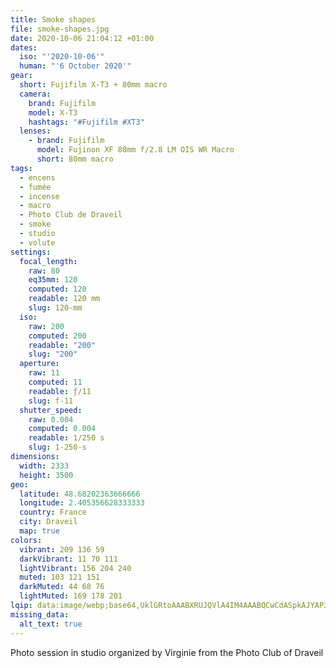 ```yaml
---
title: Smoke shapes
file: smoke-shapes.jpg
date: 2020-10-06 21:04:12 +01:00
dates:
  iso: "'2020-10-06'"
  human: "'6 October 2020'"
gear:
  short: Fujifilm X-T3 + 80mm macro
  camera:
    brand: Fujifilm
    model: X-T3
    hashtags: "#Fujifilm #XT3"
  lenses:
    - brand: Fujifilm
      model: Fujinon XF 80mm f/2.8 LM OIS WR Macro
      short: 80mm macro
tags:
  - encens
  - fumée
  - incense
  - macro
  - Photo Club de Draveil
  - smoke
  - studio
  - volute
settings:
  focal_length:
    raw: 80
    eq35mm: 120
    computed: 120
    readable: 120 mm
    slug: 120-mm
  iso:
    raw: 200
    computed: 200
    readable: "200"
    slug: "200"
  aperture:
    raw: 11
    computed: 11
    readable: ƒ/11
    slug: f-11
  shutter_speed:
    raw: 0.004
    computed: 0.004
    readable: 1/250 s
    slug: 1-250-s
dimensions:
  width: 2333
  height: 3500
geo:
  latitude: 48.68202363666666
  longitude: 2.405356628333333
  country: France
  city: Draveil
  map: true
colors:
  vibrant: 209 136 59
  darkVibrant: 11 70 111
  lightVibrant: 156 204 240
  muted: 103 121 151
  darkMuted: 44 68 76
  lightMuted: 169 178 201
lqip: data:image/webp;base64,UklGRtoAAABXRUJQVlA4IM4AAABQCwCdASpkAJYAP3G41mI0sCwmJRdIipAuCWcAFtZCiazbUUqjNtPjWvnFvKe/n+OsY6zVJQTdqPcwRkvFIZlkuZxkOlWrvqTgky/x75SvNElOtpf6j9gRgDk14ZmYhVjavYAA/u7OQgBpbTvqZBYzV8ugPfeLhzw4mmtKDJdhrY6C3NE/WZhqK9qQ7tMvkTnvcOZB1KmwlDJmuI3X670f1aEB9FhP0DsEzlbzQ3OSrKJK1tTYB7mLmFcZIx0Fe1+szI9bZ63BMc50wgAAAA==
missing_data:
  alt_text: true
---
```


Photo session in studio organized by Virginie from the Photo Club of Draveil
